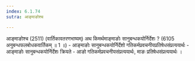 ```yaml
---
index: 6.1.74
sutra: आङ्माङोश्च

---
```

आङ्माङोश्च (2511) (वार्तिकावतरणभाष्यम्) अथ किमर्थमाङ्माङोः सानुबन्धकयोर्निर्देशः ? (6105 अनुबन्धफलबोधकवार्तिकम् ॥ 1 ॥) - आङ्माङोः सानुबन्धकयोर्निर्देशो गतिकर्मप्रवचनीयप्रतिषेधसंप्रत्ययार्थः - आङ्माङोः सानुबन्धकयोर्निर्देशः क्रियते  -  आङो गतिकर्मप्रवचनीयसंप्रत्ययार्थः, माङः प्रतिषेधसंप्रत्ययार्थः ।